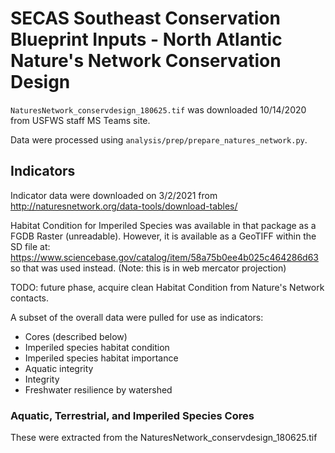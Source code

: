 # SECAS Southeast Conservation Blueprint Inputs - North Atlantic Nature's Network Conservation Design

`NaturesNetwork_conservdesign_180625.tif` was downloaded 10/14/2020 from USFWS staff MS Teams site.

Data were processed using `analysis/prep/prepare_natures_network.py`.

## Indicators

Indicator data were downloaded on 3/2/2021 from http://naturesnetwork.org/data-tools/download-tables/

Habitat Condition for Imperiled Species was available in that package as a FGDB Raster (unreadable). However, it is available as a GeoTIFF within the SD file at: https://www.sciencebase.gov/catalog/item/58a75b0ee4b025c464286d63 so that was used instead. (Note: this is in web mercator projection)

TODO: future phase, acquire clean Habitat Condition from Nature's Network contacts.

A subset of the overall data were pulled for use as indicators:

- Cores (described below)
- Imperiled species habitat condition
- Imperiled species habitat importance
- Aquatic integrity
- Integrity
- Freshwater resilience by watershed

### Aquatic, Terrestrial, and Imperiled Species Cores

These were extracted from the NaturesNetwork_conservdesign_180625.tif
